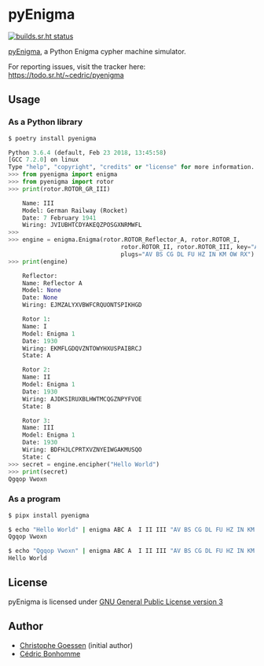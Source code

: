 # pyEnigma

[![builds.sr.ht status](https://builds.sr.ht/~cedric/pyenigma.svg)](https://builds.sr.ht/~cedric/pyenigma)


[pyEnigma](https://git.sr.ht/~cedric/pyenigma), a  Python Enigma cypher machine
simulator.

For reporting issues, visit the tracker here:
https://todo.sr.ht/~cedric/pyenigma


## Usage


### As a Python library

```bash
$ poetry install pyenigma
```

```python
Python 3.6.4 (default, Feb 23 2018, 13:45:58)
[GCC 7.2.0] on linux
Type "help", "copyright", "credits" or "license" for more information.
>>> from pyenigma import enigma
>>> from pyenigma import rotor
>>> print(rotor.ROTOR_GR_III)

    Name: III
    Model: German Railway (Rocket)
    Date: 7 February 1941
    Wiring: JVIUBHTCDYAKEQZPOSGXNRMWFL
>>>
>>> engine = enigma.Enigma(rotor.ROTOR_Reflector_A, rotor.ROTOR_I,
                                rotor.ROTOR_II, rotor.ROTOR_III, key="ABC",
                                plugs="AV BS CG DL FU HZ IN KM OW RX")
>>> print(engine)

    Reflector:
    Name: Reflector A
    Model: None
    Date: None
    Wiring: EJMZALYXVBWFCRQUONTSPIKHGD

    Rotor 1:
    Name: I
    Model: Enigma 1
    Date: 1930
    Wiring: EKMFLGDQVZNTOWYHXUSPAIBRCJ
    State: A

    Rotor 2:
    Name: II
    Model: Enigma 1
    Date: 1930
    Wiring: AJDKSIRUXBLHWTMCQGZNPYFVOE
    State: B

    Rotor 3:
    Name: III
    Model: Enigma 1
    Date: 1930
    Wiring: BDFHJLCPRTXVZNYEIWGAKMUSQO
    State: C
>>> secret = engine.encipher("Hello World")
>>> print(secret)
Qgqop Vwoxn
```

### As a program

```bash
$ pipx install pyenigma
```


```bash
$ echo "Hello World" | enigma ABC A  I II III "AV BS CG DL FU HZ IN KM OW RX"
Qgqop Vwoxn

$ echo "Qgqop Vwoxn" | enigma ABC A  I II III "AV BS CG DL FU HZ IN KM OW RX"
Hello World
```


## License

pyEnigma is licensed under
[GNU General Public License version 3](https://www.gnu.org/licenses/gpl-3.0.html)


## Author

* [Christophe Goessen](https://github.com/cgoessen) (initial author)
* [Cédric Bonhomme](https://www.cedricbonhomme.org)
